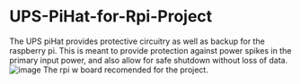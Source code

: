 # UPS-PiHat-for-Rpi-Project
The UPS piHat provides protective circuitry as well as backup for the raspberry pi. This is meant to provide protection against power spikes in the primary input power, and also allow for safe shutdown without loss of data. 
![image](https://user-images.githubusercontent.com/57837942/118104118-03545400-b3db-11eb-8ccc-2ae3c6bb9f85.png)
The rpi w board recomended for the project.
